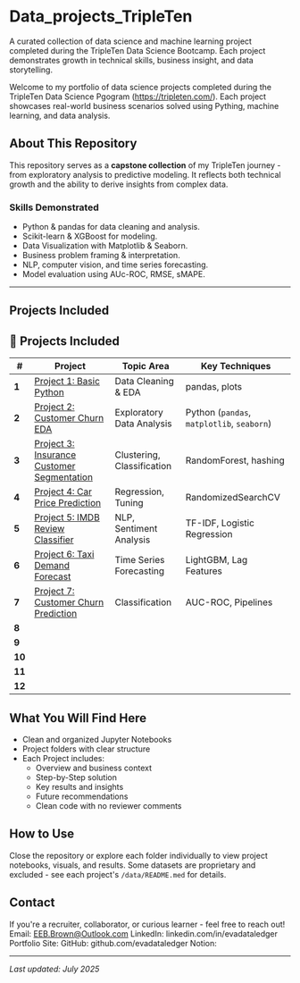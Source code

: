 # Data_projects_TripleTen
A curated collection of data science and machine learning project completed during the TripleTen Data Science Bootcamp. Each project demonstrates growth in technical skills, business insight, and data storytelling. 

Welcome to my portfolio of data science projects completed during the TripleTen Data Science Pgogram (https://tripleten.com/). Each project showcases real-world business scenarios solved using Pything, machine learning, and data analysis. 

## About This Repository

This repository serves as a **capstone collection** of my TripleTen journey - from exploratory analysis to predictive modeling. It reflects both technical growth and the ability to derive insights from complex data. 

### Skills Demonstrated
- Python & pandas for data cleaning and analysis.
- Scikit-learn & XGBoost for modeling.
- Data Visualization with Matplotlib & Seaborn.
- Business problem framing & interpretation.
- NLP, computer vision, and time series forecasting.
- Model evaluation using AUc-ROC, RMSE, sMAPE.

---

## Projects Included
## 📂 Projects Included

| # | Project | Topic Area | Key Techniques |
|---|---------|------------|----------------|
| **1**   | [Project 1: Basic Python](./project_1_basic_python/) | Data Cleaning & EDA | pandas, plots |
| **2**   | [Project 2: Customer Churn EDA](./project_2_eda_customer_churn/)| Exploratory Data Analysis | Python (`pandas`, `matplotlib`, `seaborn`) |
| **3**   | [Project 3: Insurance Customer Segmentation](./insurance_segmentation/) | Clustering, Classification | RandomForest, hashing |
| **4**   | [Project 4: Car Price Prediction](./car_price_prediction/) | Regression, Tuning | RandomizedSearchCV |
| **5**   | [Project 5: IMDB Review Classifier](./imdb_review_classifier/) | NLP, Sentiment Analysis | TF-IDF, Logistic Regression |
| **6**   | [Project 6: Taxi Demand Forecast](./taxi_demand_forecast/) | Time Series Forecasting | LightGBM, Lag Features |
| **7**   | [Project 7: Customer Churn Prediction](./customer_churn_prediction/) | Classification | AUC-ROC, Pipelines |
| **8**   | |||
| **9**   | |||
| **10**  | |||
| **11**  | |||
| **12**  | |||

## What You Will Find Here

- Clean and organized Jupyter Notebooks
- Project folders with clear structure
- Each Project includes:
  - Overview and business context
  - Step-by-Step solution
  - Key results and insights
  - Future recommendations
  - Clean code with no reviewer comments

## How to Use
Close the repository or explore each folder individually to view project notebooks, visuals, and results. 
Some datasets are proprietary and excluded - see each project's `/data/README.med` for details.

## Contact
If you're a recruiter, collaborator, or curious learner - feel free to reach out! 
Email: EEB.Brown@Outlook.com
LinkedIn: linkedin.com/in/evadataledger
Portfolio Site: 
  GitHub: github.com/evadataledger
  Notion: 

---
*Last updated: July 2025*







